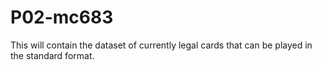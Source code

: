 # P02-mc683
This will contain the dataset of currently legal cards that can be played in the standard format.

